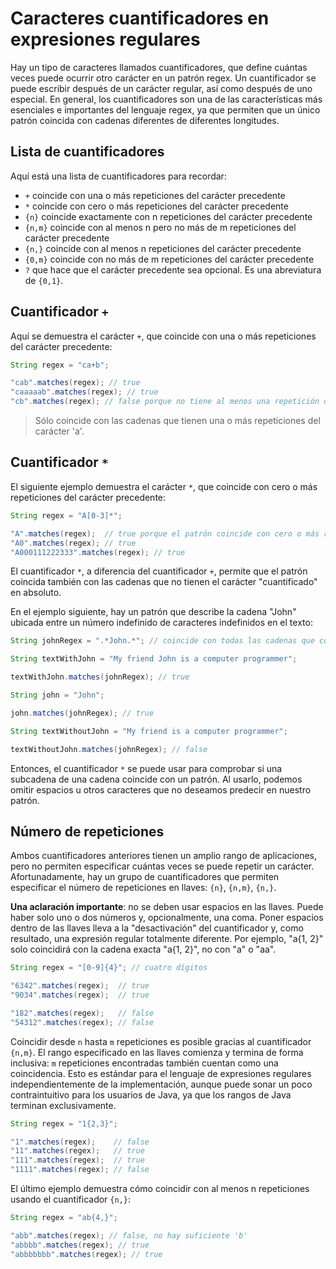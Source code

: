 # Caracteres cuantificadores en expresiones regulares

Hay un tipo de caracteres llamados cuantificadores, que define cuántas veces puede ocurrir otro carácter en un patrón regex. Un cuantificador se puede escribir después de un carácter regular, así como después de uno especial. En general, los cuantificadores son una de las características más esenciales e importantes del lenguaje regex, ya que permiten que un único patrón coincida con cadenas diferentes de diferentes longitudes.

## Lista de cuantificadores

Aquí está una lista de cuantificadores para recordar:

- `+` coincide con una o más repeticiones del carácter precedente
- `*` coincide con cero o más repeticiones del carácter precedente
- `{n}` coincide exactamente con n repeticiones del carácter precedente
- `{n,m}` coincide con al menos n pero no más de m repeticiones del carácter precedente
- `{n,}` coincide con al menos n repeticiones del carácter precedente
- `{0,m}` coincide con no más de m repeticiones del carácter precedente
- `?` que hace que el carácter precedente sea opcional. Es una abreviatura de `{0,1}`.

## Cuantificador `+`

Aquí se demuestra el carácter `+`, que coincide con una o más repeticiones del carácter precedente:

```java
String regex = "ca+b";

"cab".matches(regex); // true
"caaaaab".matches(regex); // true
"cb".matches(regex); // false porque no tiene al menos una repetición de 'a'
```

> Sólo coincide con las cadenas que tienen una o más repeticiones del carácter 'a'.

## Cuantificador `*`

El siguiente ejemplo demuestra el carácter `*`, que coincide con cero o más repeticiones del carácter precedente:

```java
String regex = "A[0-3]*";

"A".matches(regex);  // true porque el patrón coincide con cero o más repeticiones
"A0".matches(regex); // true
"A000111222333".matches(regex); // true
```

El cuantificador `*`, a diferencia del cuantificador `+`, permite que el patrón coincida también con las cadenas que no tienen el carácter "cuantificado" en absoluto.

En el ejemplo siguiente, hay un patrón que describe la cadena "John" ubicada entre un número indefinido de caracteres indefinidos en el texto:

```java
String johnRegex = ".*John.*"; // coincide con todas las cadenas que contienen la subcadena "John"

String textWithJohn = "My friend John is a computer programmer";

textWithJohn.matches(johnRegex); // true

String john = "John";

john.matches(johnRegex); // true

String textWithoutJohn = "My friend is a computer programmer";

textWithoutJohn.matches(johnRegex); // false
```

Entonces, el cuantificador `*` se puede usar para comprobar si una subcadena de una cadena coincide con un patrón. Al usarlo, podemos omitir espacios u otros caracteres que no deseamos predecir en nuestro patrón.

## Número de repeticiones
Ambos cuantificadores anteriores tienen un amplio rango de aplicaciones, pero no permiten especificar cuántas veces se puede repetir un carácter. Afortunadamente, hay un grupo de cuantificadores que permiten especificar el número de repeticiones en llaves: `{n}`, `{n,m}`, `{n,}`.

**Una aclaración importante**: no se deben usar espacios en las llaves. Puede haber solo uno o dos números y, opcionalmente, una coma. Poner espacios dentro de las llaves lleva a la "desactivación" del cuantificador y, como resultado, una expresión regular totalmente diferente. Por ejemplo, "a{1, 2}" solo coincidirá con la cadena exacta "a{1, 2}", no con "a" o "aa".

```java
String regex = "[0-9]{4}"; // cuatro dígitos

"6342".matches(regex);  // true
"9034".matches(regex);  // true

"182".matches(regex);   // false
"54312".matches(regex); // false
```

Coincidir desde `n` hasta `m` repeticiones es posible gracias al cuantificador `{n,m}`. El rango especificado en las llaves comienza y termina de forma inclusiva: `m` repeticiones encontradas también cuentan como una coincidencia. Esto es estándar para el lenguaje de expresiones regulares independientemente de la implementación, aunque puede sonar un poco contraintuitivo para los usuarios de Java, ya que los rangos de Java terminan exclusivamente.

```java
String regex = "1{2,3}";

"1".matches(regex);    // false
"11".matches(regex);   // true
"111".matches(regex);  // true
"1111".matches(regex); // false
```

El último ejemplo demuestra cómo coincidir con al menos n repeticiones usando el cuantificador `{n,}`:

```java
String regex = "ab{4,}";

"abb".matches(regex); // false, no hay suficiente 'b'
"abbbb".matches(regex); // true
"abbbbbbb".matches(regex); // true
```